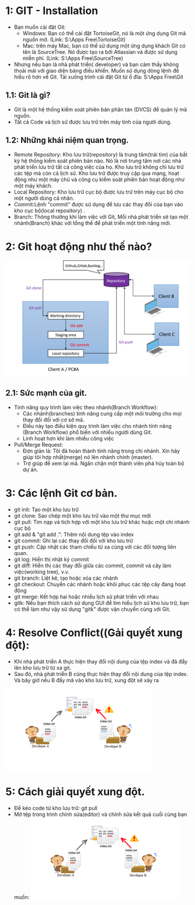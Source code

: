 # 1: GIT - Installation
  - Bạn muốn cài đặt Git: 
    + Windows: Bạn có thể cài đặt TortoiseGit, nó là một ứng dụng Git mã nguồn mở.
      (Link: S:\Apps Free\TortoiseGit)
    + Mac: trên máy Mac, bạn có thể sử dụng một ứng dụng khách Git có tên là SourceTree. Nó được tạo ra bởi Atlassian và được sử dụng miễn phí.
      (Link: S:\Apps Free\SourceTree)
  - Nhưng nếu bạn là nhà phát triển( developer) và bạn cảm thấy không thoải mái với giao diện bảng điều khiển. Muốn sử dụng dòng lệnh để hiểu rõ hơn về Git. Tải xuống trình cài đặt Git từ ổ đĩa: S:\Apps Free\Git
## 1.1: Git là gì?
  - Git là một hệ thống kiểm soát phiên bản phân tán (DVCS) để quản lý mã nguồn.
  - Tất cả Code và lịch sử được lưu trữ trên máy tính của người dùng.
## 1.2: Những khái niệm quan trọng.
  - Remote Repository: Kho lưu trữ(repository) là trung tâm(trái tim) của bất kỳ hệ thống kiểm soát phiên bản nào. Nó  là nơi trung tâm nơi các nhà phát triển lưu trữ tất cả công việc của họ. Kho lưu trữ không chỉ lưu trữ các tệp mà còn cả lịch sử. Kho lưu trữ được truy cập qua mạng, hoạt động như một máy chủ và công cụ kiểm soát phiên bản hoạt động như một máy khách.
  - Local Repository: Kho lưu trữ cục bộ được lưu trữ trên máy cục bộ cho một người dùng cá nhân.
  - Commit:Lệnh "commit" được sử dụng để lưu các thay đổi của bạn vào kho cục bộ(local repository) .
  - Branch: Thông thường khi làm việc với Git, Mỗi nhà phát triển sẽ tạo một nhánh(Branch) khác với tổng thể để phát triển một tính năng mới.
# 2: Git hoạt động như thế nào?

![VMWare](git.PNG)

## 2.1: Sức mạnh của git.
  - Tính năng  quy trình làm việc theo nhánh(Branch Workflow): 
    + Các nhánh(branches) tính năng cung cấp một môi trường cho mọi thay đổi đối với cơ sở mã.
    + Điều này tạo điều kiện quy trình làm việc cho nhánh tính năng (Branch Workflow) phổ biến với nhiều người dùng Git.
    + Linh hoạt hơn khi làm nhiều công việc
  - Pull/Merge Request: 
    + Đơn giản là: Tôi đã hoàn thành tính năng trong chi nhánh. Xin hãy giúp tôi hợp nhất(merge) nó lên nhánh chính (master).
    + Trợ giúp để xem lại mã. Ngăn chặn một thành viên phá hủy toàn bộ dự án.
# 3: Các lệnh Git cơ bản.
  - git init: Tạo một kho lưu trữ
  - git clone: Sao chép một kho lưu trữ vào một thư mục mới
  - git pull: Tìm nạp và tích hợp với một kho lưu trữ khác hoặc một chi nhánh cục bộ
  - git add & "git add .": Thêm nội dung tệp vào index
  - git commit: Ghi lại các thay đổi đối với kho lưu trữ
  - git push: Cập nhật các tham chiếu từ xa cùng với các đối tượng liên quan.
  - git log: Hiển thị nhật ký commit
  - git diff: Hiển thị các thay đổi giữa các commit, commit và cây làm việc(working tree), v.v.
  - git branch: Liệt kê, tạo hoặc xóa các nhánh
  - git checkout: Chuyển các nhánh hoặc khôi phục các tệp cây đang hoạt động
  - git merge: Kết hợp hai hoặc nhiều lịch sử phát triển với nhau
  - gitk: Nếu bạn thích cách sử dụng GUI để tìm hiểu lịch sử kho lưu trữ, bạn có thể làm như vậy sử dụng "gitk" được vận chuyển cùng với Git.
# 4: Resolve Conflict((Gải quyết xung đột):
  -  Khi nhà phát triển A thực hiện thay đổi nội dung của tệp index và đã đẩy lên kho lưu trữ từ xa git.
  -  Sau đó, nhà phát triển B cũng thực hiện thay đổi nội dung của tệp index. Và bây giờ nếu B đẩy mã vào kho lưu trữ, xung đột sẽ xảy ra

![VMWare](gitError.PNG)

# 5: Cách giải quyết xung đột.
  - Để kéo code từ kho lưu trữ: git pull
  - Mở tệp trong trình chỉnh sửa(editor) và chỉnh sửa kết quả cuối cùng bạn muốn:
![VMWare](gitError.PNG)



